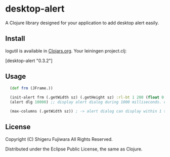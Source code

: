 desktop-alert
=============

A Clojure library designed for your application to add desktop alert easily.

## Install

logutil is available in [Clojars.org](https://clojars.org/desktop-alert).
Your leiningen project.clj:

   [desktop-alert "0.3.2"]

## Usage

```clojure
  (def frm (JFrame.))
  
  (init-alert frm (.getWidth sz) (.getHeight sz) :rl-bt 1 200 (float 0.9) nil) ;; call initialize function once
  (alert dlg 10000) ;; display alert dialog during 1000 milliseconds. dlg is a JDialog or subclass. 

  (max-columns (.getWidth sz)) ; -> alert dialog can display within 1 to max columns.
```

## License

Copyright (C) Shigeru Fujiwara All Rights Reserved.

Distributed under the Eclipse Public License, the same as Clojure.
